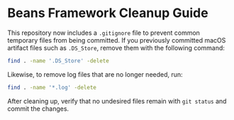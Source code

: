 # Beans Framework Cleanup Guide

This repository now includes a `.gitignore` file to prevent common temporary files from being committed. If you previously committed macOS artifact files such as `.DS_Store`, remove them with the following command:

```bash
find . -name '.DS_Store' -delete
```

Likewise, to remove log files that are no longer needed, run:

```bash
find . -name '*.log' -delete
```

After cleaning up, verify that no undesired files remain with `git status` and commit the changes.
